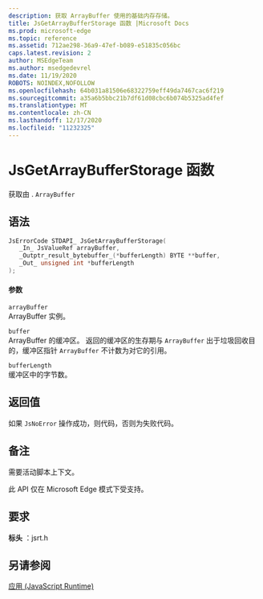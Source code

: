 ```yaml
---
description: 获取 ArrayBuffer 使用的基础内存存储。
title: JsGetArrayBufferStorage 函数 |Microsoft Docs
ms.prod: microsoft-edge
ms.topic: reference
ms.assetid: 712ae298-36a9-47ef-b089-e51835c056bc
caps.latest.revision: 2
author: MSEdgeTeam
ms.author: msedgedevrel
ms.date: 11/19/2020
ROBOTS: NOINDEX,NOFOLLOW
ms.openlocfilehash: 64b031a81506e68322759eff49da7467cac6f219
ms.sourcegitcommit: a35a6b5bbc21b7df61d08cbc6b074b5325ad4fef
ms.translationtype: MT
ms.contentlocale: zh-CN
ms.lasthandoff: 12/17/2020
ms.locfileid: "11232325"
---
```

# JsGetArrayBufferStorage 函数

获取由 . `ArrayBuffer`  
  
## 语法  
  
```cpp  
JsErrorCode STDAPI_ JsGetArrayBufferStorage(  
   _In_ JsValueRef arrayBuffer,  
   _Outptr_result_bytebuffer_(*bufferLength) BYTE **buffer,  
   _Out_ unsigned int *bufferLength  
);  
```  
  
#### 参数  
 `arrayBuffer`  
 ArrayBuffer 实例。  
  
 `buffer`  
 ArrayBuffer 的缓冲区。 返回的缓冲区的生存期与 `ArrayBuffer` 出于垃圾回收目的，缓冲区指针 `ArrayBuffer` 不计数为对它的引用。  
  
 `bufferLength`  
 缓冲区中的字节数。  
  
## 返回值  
 如果 `JsNoError` 操作成功，则代码，否则为失败代码。  
  
## 备注  
 需要活动脚本上下文。  
  
 此 API 仅在 Microsoft Edge 模式下受支持。  
  
## 要求  
 **标头** ：jsrt.h  
  
## 另请参阅  
 [应用 (JavaScript Runtime)](../chakra-hosting/reference-javascript-runtime.md)
